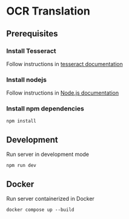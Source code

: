 # OCR Translation

## Prerequisites

### Install Tesseract

Follow instructions in [tesseract documentation](https://tesseract-ocr.github.io/)

### Install nodejs

Follow instructions in [Node.js documentation](https://nodejs.org/en)

### Install npm dependencies

`npm install`

## Development

Run server in development mode

`npm run dev`

## Docker

Run server containerized in Docker

`docker compose up --build`
